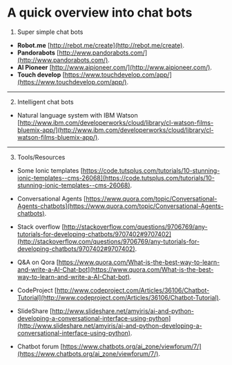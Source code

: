 A quick overview into chat bots
===============================

1. Super simple chat bots

* **Robot.me**
[http://rebot.me/create](http://rebot.me/create).
* **Pandorabots**
[http://www.pandorabots.com/](http://www.pandorabots.com/).
* **AI Pioneer**
[http://www.aipioneer.com/](http://www.aipioneer.com/).
* **Touch develop**
[https://www.touchdevelop.com/app/](https://www.touchdevelop.com/app/).

------
2. Intelligent chat bots

* Natural language system with IBM Watson [http://www.ibm.com/developerworks/cloud/library/cl-watson-films-bluemix-app/](http://www.ibm.com/developerworks/cloud/library/cl-watson-films-bluemix-app/).

------
3. Tools/Resources
* Some Ionic templates [https://code.tutsplus.com/tutorials/10-stunning-ionic-templates--cms-26068](https://code.tutsplus.com/tutorials/10-stunning-ionic-templates--cms-26068).

* Conversational Agents [https://www.quora.com/topic/Conversational-Agents-chatbots](https://www.quora.com/topic/Conversational-Agents-chatbots).

* Stack overflow [http://stackoverflow.com/questions/9706769/any-tutorials-for-developing-chatbots/9707402#9707402](http://stackoverflow.com/questions/9706769/any-tutorials-for-developing-chatbots/9707402#9707402).

* Q&A on Qora [https://www.quora.com/What-is-the-best-way-to-learn-and-write-a-AI-Chat-bot](https://www.quora.com/What-is-the-best-way-to-learn-and-write-a-AI-Chat-bot).

* CodeProject [http://www.codeproject.com/Articles/36106/Chatbot-Tutorial](http://www.codeproject.com/Articles/36106/Chatbot-Tutorial).

* SlideShare [http://www.slideshare.net/amyiris/ai-and-python-developing-a-conversational-interface-using-python](http://www.slideshare.net/amyiris/ai-and-python-developing-a-conversational-interface-using-python).

* Chatbot forum
[https://www.chatbots.org/ai_zone/viewforum/7/](https://www.chatbots.org/ai_zone/viewforum/7/).